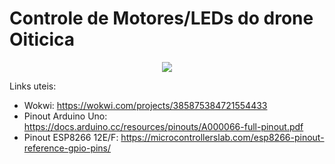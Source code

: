 # Controle de Motores/LEDs do drone Oiticica
<p align="center"><img src="http://img.shields.io/static/v1?label=STATUS&message=EM%20DESENVOLVIMENTO&color=GREEN&style=for-the-badge"/></p>

Links uteis: 
- Wokwi: https://wokwi.com/projects/385875384721554433
- Pinout Arduino Uno: https://docs.arduino.cc/resources/pinouts/A000066-full-pinout.pdf
- Pinout ESP8266 12E/F: https://microcontrollerslab.com/esp8266-pinout-reference-gpio-pins/
